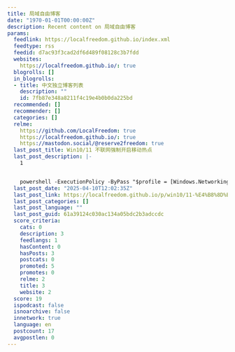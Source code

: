 ```yaml
---
title: 局域自由博客
date: "1970-01-01T00:00:00Z"
description: Recent content on 局域自由博客
params:
  feedlink: https://localfreedom.github.io/index.xml
  feedtype: rss
  feedid: d7ac93f3cad2df6d489f08128c3b7fdd
  websites:
    https://localfreedom.github.io/: true
  blogrolls: []
  in_blogrolls:
  - title: 中文独立博客列表
    description: ""
    id: 7fb87e348a8211f4c19e4b0b0da225bd
  recommended: []
  recommender: []
  categories: []
  relme:
    https://github.com/LocalFreedom: true
    https://localfreedom.github.io/: true
    https://mastodon.social/@reserve2freedom: true
  last_post_title: Win10/11 不联网强制开启移动热点
  last_post_description: |-
    1


    powershell -ExecutionPolicy -ByPass "$profile = [Windows.Networking.Connectivity.NetworkInformation,Windows.Networking.Connectivity,ContentType=WindowsRuntime]::GetConnectionProfiles() | where
  last_post_date: "2025-04-10T12:02:35Z"
  last_post_link: https://localfreedom.github.io/p/win10/11-%E4%B8%8D%E8%81%94%E7%BD%91%E5%BC%BA%E5%88%B6%E5%BC%80%E5%90%AF%E7%A7%BB%E5%8A%A8%E7%83%AD%E7%82%B9/
  last_post_categories: []
  last_post_language: ""
  last_post_guid: 61a39124c030ac134a05bdc2b3adccdc
  score_criteria:
    cats: 0
    description: 3
    feedlangs: 1
    hasContent: 0
    hasPosts: 3
    postcats: 0
    promoted: 5
    promotes: 0
    relme: 2
    title: 3
    website: 2
  score: 19
  ispodcast: false
  isnoarchive: false
  innetwork: true
  language: en
  postcount: 17
  avgpostlen: 0
---
```

